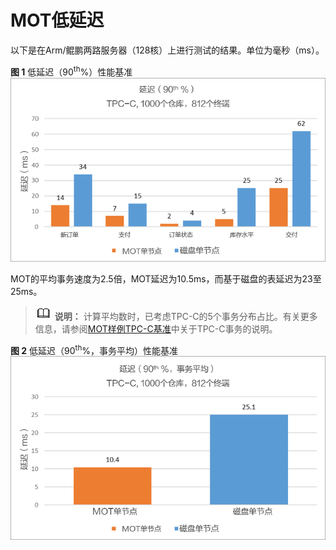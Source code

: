 # MOT低延迟<a name="ZH-CN_TOPIC_0289900096"></a>

以下是在Arm/鲲鹏两路服务器（128核）上进行测试的结果。单位为毫秒（ms）。

**图 1**  低延迟（90<sup>th</sup>%）性能基准<a name="zh-cn_topic_0283136867_zh-cn_topic_0280525097_fig7477471"></a>  
![](figures/低延迟（90th-）性能基准.png "低延迟（90th-）性能基准")

MOT的平均事务速度为2.5倍，MOT延迟为10.5ms，而基于磁盘的表延迟为23至25ms。

>![](public_sys-resources/icon-note.gif) **说明：** 
>计算平均数时，已考虑TPC-C的5个事务分布占比。有关更多信息，请参阅[MOT样例TPC-C基准](MOT样例TPC-C基准.md)中关于TPC-C事务的说明。

**图 2**  低延迟（90<sup>th</sup>%，事务平均）性能基准<a name="zh-cn_topic_0283136867_zh-cn_topic_0280525097_fig3108787"></a>  
![](figures/低延迟（90th-事务平均）性能基准.png "低延迟（90th-事务平均）性能基准")

